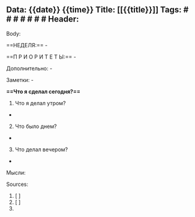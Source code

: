 Data: {{date}} {{time}}
Title: [[{{title}}]]
Tags: # # # # # # #
Header:
- 

Body:


==НЕДЕЛЯ:==
	-

==П Р И О Р И Т Е Т Ы:==
	-

Дополнительно:
	- 


Заметки:
	- 


**==Что я сделал сегодня?==**
1) Что я делал утром?
- 
2) Что было днем?
- 
3) Что делал вечером?
- 


Мысли:


Sources:
1) [ ] []()
2) [ ] []()
3) 
